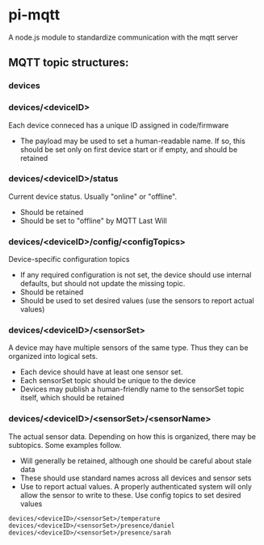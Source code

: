 # pi-mqtt
A node.js module to standardize communication with the mqtt server

## MQTT topic structures:

### devices

### devices/\<deviceID>
Each device conneced has a unique ID assigned in code/firmware
* The payload may be used to set a human-readable name. If so, this should be set only on first device start or if empty, and should be retained

### devices/\<deviceID>/status
Current device status. Usually "online" or "offline".
* Should be retained
* Should be set to "offline" by MQTT Last Will

### devices/\<deviceID>/config/\<configTopics>
Device-specific configuration topics
* If any required configuration is not set, the device should use internal defaults, but should not update the missing topic.
* Should be retained
* Should be used to set desired values (use the sensors to report actual values)

### devices/\<deviceID>/\<sensorSet>
A device may have multiple sensors of the same type. Thus they can be organized into logical sets.
* Each device should have at least one sensor set.
* Each sensorSet topic should be unique to the device
* Devices may publish a human-friendly name to the sensorSet topic itself, which should be retained
 
### devices/\<deviceID>/\<sensorSet>/\<sensorName>
The actual sensor data. Depending on how this is organized, there may be subtopics. Some examples follow.
* Will generally be retained, although one should be careful about stale data
* These should use standard names across all devices and sensor sets
* Use to report actual values. A properly authenticated system will only allow the sensor to write to these. Use config topics to set desired values

`devices/<deviceID>/<sensorSet>/temperature`
`devices/<deviceID>/<sensorSet>/presence/daniel`
`devices/<deviceID>/<sensorSet>/presence/sarah`
